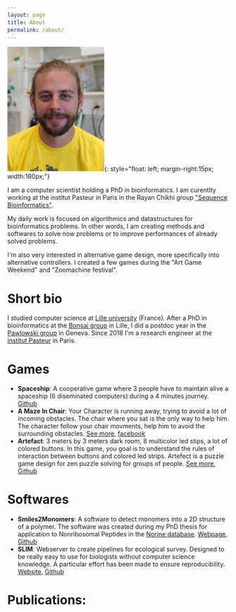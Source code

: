 ```yaml
---
layout: page
title: About
permalink: /about/
---
```


![profile](/assets/profile.jpg){: style="float: left; margin-right:15px; width:180px;"}

I am a computer scientist holding a PhD in bioinformatics.
I am curentlty working at the institut Pasteur in Paris in the Rayan Chikhi group ["Sequence Bioinformatics"](https://research.pasteur.fr/en/team/sequence-bioinformatics/).

My daily work is focused on algorithmics and datastructures for bioinformatics problems.
In other words, I am creating methods and softwares to solve now problems or to improve performances of already solved problems.

I'm also very interested in alternative game design, more specifically into alternative controllers.
I created a few games during the "Art Game Weekend" and "Zoomachine festival".

# Short bio

I studied computer science at [Lille university](https://www.univ-lille.fr/home/) (France).
After a PhD in bioinformatics at the [Bonsai group](http://cristal.univ-lille.fr/bonsai/) in Lille, I did a postdoc year in the [Pawlowski group](https://genev.unige.ch/research/laboratory/Jan-Pawlowski) in Geneva.
Since 2018 I'm a research engineer at the [institut Pasteur](https://research.pasteur.fr/en/member/yoann-dufresne/) in Paris.

# Games

* **Spaceship**: A cooperative game where 3 people have to maintain alive a spaceship (6 diseminated computers) during a 4 minutes journey. [Github](https://github.com/yoann-dufresne/Spaceship_node)
* **A Maze In Chair**: Your Character is running away, trying to avoid a lot of incoming obstacles.
The chair where you sat is the only way to help him.
The character follow your chair movments, help him to avoid the surrounding obstacles.
[See more](https://shakethatbutton.com/a-maze-in-chair/), [facebook](https://www.facebook.com/amazeinchair/)
* **Artefact**: 3 meters by 3 meters dark room, 8 multicolor led stips, a lot of colored buttons.
In this game, you goal is to understand the rules of interaction between buttons and colored led strips.
Artefect is a puzzle game design for zen puzzle solving for groups of people.
[See more](http://bidouilleurslibristes.org/Artefact/), [Github](https://github.com/yoann-dufresne/Artefact)

# Softwares

* **Smiles2Monomers**: A software to detect monomers into a 2D structure of a polymer. The software was created during my PhD thesis for application to Nonribosomal Peptides in the [Norine database](https://bioinfo.lifl.fr/norine/). [Webpage](https://bioinfo.lifl.fr/norine/smiles2monomers.jsp), [Github](https://github.com/yoann-dufresne/Smiles2Monomers)
* **SLIM**: Webserver to create pipelines for ecological survey. Designed to be really easy to use for biologists without computer science knowledge. A particular effort has been made to ensure reproducibility. [Website](https://trtcrd.github.io/SLIM/), [Github](https://github.com/yoann-dufresne/SLIM)

# Publications:


